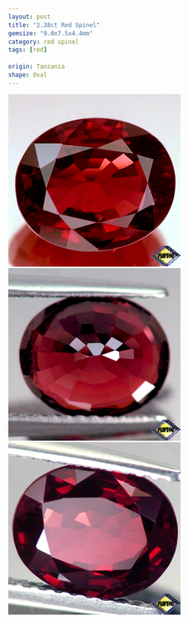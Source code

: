 ```yaml
---
layout: post
title: "2.38ct Red Spinel"
gemsize: "9.0x7.5x4.4mm"
category: red spinel
tags: [red]

origin: Tanzania
shape: Oval
---
```

![Spinel pic 1](/images/2.38-spinel-a.jpg)
![Spinel pic 2](/images/2.38-spinel-b.jpg)
![Spinel pic 3](/images/2.38-spinel-c.jpg)